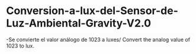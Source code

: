 # Conversion-a-lux-del-Sensor-de-Luz-Ambiental-Gravity-V2.0

-Se convierte el valor análogo de 1023 a luxes/ Convert the analog value of 1023 to lux.




